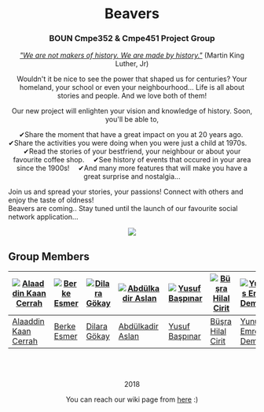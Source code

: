 
<h1 align="center"> Beavers </h1>
<h3 align="center"> BOUN Cmpe352 & Cmpe451 Project Group </h3>
<p align="center">
  <ins><i>"We are not makers of history. We are made by history."</i></ins> (Martin King Luther, Jr)
 </p>
 <p align="center">
  Wouldn't it be nice to see the power that shaped us for centuries? Your homeland, your school or even your neighbourhood... 
  Life is all about stories and people. And we love both of them! 
  </p>
 <p align="center">
  Our new project will enlighten your vision and knowledge of history. Soon, you'll be able to, 
</p>
<p align="center">
&emsp;&#10004;Share the moment that have a great impact on you at 20 years ago.  
&emsp;&#10004;Share the activities you were doing when you were just a child at 1970s.  
&emsp;&#10004;Read the stories of your bestfriend, your neighbour or about your favourite coffee shop.  
&emsp;&#10004;See history of events that occured in your area since the 1900s!  
&emsp;&#10004;And many more features that will make you have a great surprise and nostalgia...  
 </p>
<p align="center"> 
  
  Join us and spread your stories, your passions! Connect with others and enjoy the taste of oldness!  
  Beavers are coming.. Stay tuned until the launch of our favourite social network application...
</p>

<p align="center">
  <a href = "https://github.com/bounswe/bounswe2018group4/wiki">
    <img src="https://metrouk2.files.wordpress.com/2013/11/ad_119874557.jpg?quality=80&strip=all">
  </a>
</p>

## Group Members

[![Alaaddin Kaan Cerrah](https://avatars3.githubusercontent.com/u/25868366?s=400&v=4)](https://github.com/bounswe/bounswe2018group4/wiki/Alaattin-Kaan-Cerrah) | [![Berke Esmer](https://avatars0.githubusercontent.com/u/32355818?s=400&v=4)](https://github.com/bounswe/bounswe2018group4/wiki/Berke-Esmer) | [![Dilara Gökay](https://avatars1.githubusercontent.com/u/14012497?s=400&v=4)](https://github.com/bounswe/bounswe2018group4/wiki/Dilara-G%C3%B6kay) | [![Abdülkadir Aslan](https://avatars3.githubusercontent.com/u/36156531?s=400&v=4)](https://github.com/bounswe/bounswe2018group4/wiki/Kadir-Aslan) | [![Yusuf Başpınar](https://avatars3.githubusercontent.com/u/36303778?s=400&v=4)](https://github.com/bounswe/bounswe2018group4/wiki/Yusuf-Ba%C5%9Fp%C4%B1nar) | [![Büşra Hilal Cirit](https://avatars1.githubusercontent.com/u/22416905?s=400&v=4)](https://github.com/bounswe/bounswe2018group4/wiki/Busra-Hilal-Cirit) | [![Yunus Emre Demirci](https://avatars3.githubusercontent.com/u/29436848?s=400&v=4)](https://github.com/bounswe/bounswe2018group4/wiki/Yunus-Emre-Demirci) | [![Egemen Kaplan](https://avatars0.githubusercontent.com/u/22966868?s=400&v=4)](https://github.com/bounswe/bounswe2018group4/wiki/Egemen-Kaplan) | [![Emre Koç](https://avatars0.githubusercontent.com/u/26686608?s=400&v=4)](https://github.com/bounswe/bounswe2018group4/wiki/Emre-KO%C3%87) | [![Yunus Ege Saygılı](https://avatars3.githubusercontent.com/u/32356164?s=400&v=4)](https://github.com/bounswe/bounswe2018group4/wiki/Yunus-Ege-Sayg%C4%B1l%C4%B1)
---|---|---|---|---|---|---|---|---|---
[Alaaddin Kaan Cerrah](https://github.com/bounswe/bounswe2018group4/wiki/Alaattin-Kaan-Cerrah) | [Berke Esmer](https://github.com/bounswe/bounswe2018group4/wiki/Berke-Esmer) | [Dilara Gökay](https://github.com/bounswe/bounswe2018group4/wiki/Dilara-G%C3%B6kay) | [Abdülkadir Aslan](https://github.com/bounswe/bounswe2018group4/wiki/Kadir-Aslan) | [Yusuf Başpınar](https://github.com/bounswe/bounswe2018group4/wiki/Yusuf-Ba%C5%9Fp%C4%B1nar) | [Büşra Hilal Cirit](https://github.com/bounswe/bounswe2018group4/wiki/Busra-Hilal-Cirit) | [Yunus Emre Demirci](https://github.com/bounswe/bounswe2018group4/wiki/Yunus-Emre-Demirci) | [Egemen Kaplan](https://github.com/bounswe/bounswe2018group4/wiki/Egemen-Kaplan) | [Emre Koç](https://github.com/bounswe/bounswe2018group4/wiki/Emre-KO%C3%87) | [Yunus Ege Saygılı](https://github.com/bounswe/bounswe2018group4/wiki/Yunus-Ege-Sayg%C4%B1l%C4%B1)
<br>
<br>
<p align="center"> 2018 </p>
<p align="center">
  You can reach our wiki page from <a href = "https://github.com/bounswe/bounswe2018group4/wiki">here</a> :)
</p>
